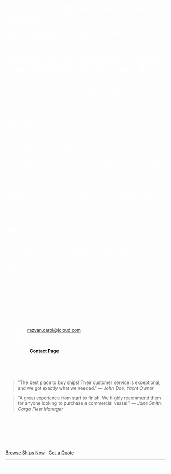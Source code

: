 <html>
<head>
    <style>
        body {
            background-image: url('https://raw.githubusercontent.com/lulach13/skills-github-pages/my-pages/png-transparent-blue-and-white-anchor-graphic-anchor-ship-boat-drawing-anchor-technic-logo-rope-thumbnail.png');
            background-size: cover; /* Ensure the image covers the entire screen */
            background-position: center; /* Centers the image */
            background-attachment: fixed; /* Keeps the image fixed when scrolling */
            color: white; /* Change text color for visibility */
        }
    </style>
</head>
<body>

# Welcome to My Handmade Boat Models!

Explore our collection of unique, handcrafted boat models that will add charm and sophistication to any space.

</body>
</html>


# Welcome to The Shipmaker's Studio: Custom Models with Precision 🚢

At The Shipmaker's Studio, we specialize we specialize in creating exquisite, handcrafted miniature boat models. Our collection is perfect for collectors, maritime enthusiasts, or anyone looking for a unique piece of art to display. Each model is meticulously crafted with attention to detail and passion for the maritime world.

## Our Ships 🚢

Our boats are created from the finest materials, with each one representing the timeless elegance and craftsmanship of seafaring history. Whether you’re looking for a classic sailboat, a historic steamship, or a custom design, we have something for every taste.

Our miniature handmade boat models are exquisite pieces of craftsmanship, meticulously designed to capture the timeless beauty and intricate details of classic ships. Each model is carefully crafted by skilled artisans, making every piece truly one-of-a-kind. These stunning boats serve as more than just a display item—they are unique decorative objects that add sophistication and charm to any space. Whether displayed on a shelf, desk, or mantle, each model brings a sense of maritime history and artistry, transforming your home or office into a gallery of craftsmanship. Perfect for those who appreciate fine details, these models are not just decor—they’re conversation starters, designed to evoke a sense of adventure, elegance, and the timeless allure of the sea.

## Why Choose Us? 🌟

Masterful Craftsmanship: With over 20 years of experience, our artisans meticulously handcraft each boat model, ensuring exceptional attention to detail in every piece.
Unmatched Quality: We pride ourselves on delivering the finest handmade boat models, each thoroughly inspected for precision and durability.
Personalized Creations: We offer a variety of customizations, allowing you to create a truly unique boat model that fits your vision perfectly.
Affordable Elegance: Enjoy the beauty of handcrafted, one-of-a-kind boat models at competitive prices, making premium decor accessible to all.

## Contact Us 📞

Interested in purchasing a ship or have questions? Our friendly team is here to help!

- **Email:** [razvan.carol@icloud.com](mailto:your-email@example.com)
- **Phone:** +4 0749 677 303 
- **Location:** Str Dorului nr 20, Sibiu

Or visit our **[Contact Page](#)** for more options.

## Testimonials 🏆

> "The best place to buy ships! Their customer service is exceptional, and we got exactly what we needed." — *John Doe, Yacht Owner*

> "A great experience from start to finish. We highly recommend them for anyone looking to purchase a commercial vessel." — *Jane Smith, Cargo Fleet Manager*

## Explore Our Fleet Today! 🚢

Take the first step toward owning your dream ship. Browse our collections, request a quote, or contact our team to get started.

[Browse Ships Now](/ships) | [Get a Quote](/quote)

---

© 2024  The Shipmaker's Studio | All Rights Reserved

